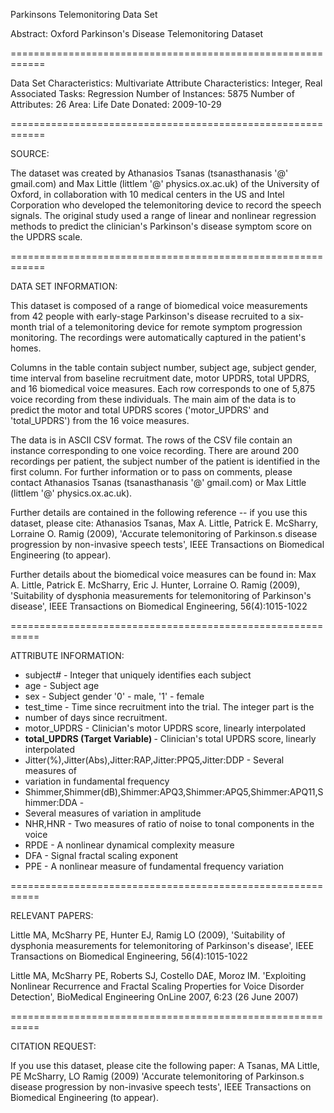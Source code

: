 Parkinsons Telemonitoring Data Set  

Abstract: Oxford Parkinson's Disease Telemonitoring Dataset

============================================================

Data Set Characteristics:  Multivariate
Attribute Characteristics:  Integer, Real
Associated Tasks:  Regression
Number of Instances:  5875
Number of Attributes:  26
Area:  Life
Date Donated:  2009-10-29

============================================================

SOURCE:

The dataset was created by Athanasios Tsanas (tsanasthanasis '@' gmail.com) 
and Max Little (littlem '@' physics.ox.ac.uk) of the University of Oxford, in 
collaboration with 10 medical centers in the US and Intel Corporation who 
developed the telemonitoring device to record the speech signals. The 
original study used a range of linear and nonlinear regression methods to 
predict the clinician's Parkinson's disease symptom score on the UPDRS scale.


============================================================

DATA SET INFORMATION:

This dataset is composed of a range of biomedical voice measurements from 42 
people with early-stage Parkinson's disease recruited to a six-month trial of 
a telemonitoring device for remote symptom progression monitoring. The 
recordings were automatically captured in the patient's homes.

Columns in the table contain subject number, subject age, subject gender, 
time interval from baseline recruitment date, motor UPDRS, total UPDRS, and 
16 biomedical voice measures. Each row corresponds to one of 5,875 voice 
recording from these individuals. The main aim of the data is to predict the 
motor and total UPDRS scores ('motor_UPDRS' and 'total_UPDRS') from the 16 
voice measures.

The data is in ASCII CSV format. The rows of the CSV file contain an instance 
corresponding to one voice recording. There are around 200 recordings per 
patient, the subject number of the patient is identified in the first column. 
For further information or to pass on comments, please contact Athanasios 
Tsanas (tsanasthanasis '@' gmail.com) or Max Little (littlem '@' 
physics.ox.ac.uk).

Further details are contained in the following reference -- if you use this 
dataset, please cite:
Athanasios Tsanas, Max A. Little, Patrick E. McSharry, Lorraine O. Ramig (2009),
'Accurate telemonitoring of Parkinson.s disease progression by non-invasive 
speech tests',
IEEE Transactions on Biomedical Engineering (to appear).

Further details about the biomedical voice measures can be found in:
Max A. Little, Patrick E. McSharry, Eric J. Hunter, Lorraine O. Ramig (2009),
'Suitability of dysphonia measurements for telemonitoring of Parkinson's 
disease',
IEEE Transactions on Biomedical Engineering, 56(4):1015-1022 

 
===========================================================

ATTRIBUTE INFORMATION:

 - subject# - Integer that uniquely identifies each subject
- age - Subject age
- sex - Subject gender '0' - male, '1' - female
- test_time - Time since recruitment into the trial. The integer part is the 
- number of days since recruitment.
- motor_UPDRS - Clinician's motor UPDRS score, linearly interpolated
- <b> total_UPDRS (Target Variable) </b> - Clinician's total UPDRS score, linearly interpolated
- Jitter(%),Jitter(Abs),Jitter:RAP,Jitter:PPQ5,Jitter:DDP - Several measures of 
- variation in fundamental frequency
- Shimmer,Shimmer(dB),Shimmer:APQ3,Shimmer:APQ5,Shimmer:APQ11,Shimmer:DDA - 
- Several measures of variation in amplitude
- NHR,HNR - Two measures of ratio of noise to tonal components in the voice
- RPDE - A nonlinear dynamical complexity measure
- DFA - Signal fractal scaling exponent
- PPE - A nonlinear measure of fundamental frequency variation 


===========================================================

RELEVANT PAPERS:

Little MA, McSharry PE, Hunter EJ, Ramig LO (2009),
'Suitability of dysphonia measurements for telemonitoring of Parkinson's 
disease',
IEEE Transactions on Biomedical Engineering, 56(4):1015-1022

Little MA, McSharry PE, Roberts SJ, Costello DAE, Moroz IM.
'Exploiting Nonlinear Recurrence and Fractal Scaling Properties for Voice 
Disorder Detection',
BioMedical Engineering OnLine 2007, 6:23 (26 June 2007) 

===========================================================

CITATION REQUEST:

If you use this dataset, please cite the following paper:
A Tsanas, MA Little, PE McSharry, LO Ramig (2009)
'Accurate telemonitoring of Parkinson.s disease progression by non-invasive 
speech tests',
IEEE Transactions on Biomedical Engineering (to appear). 
